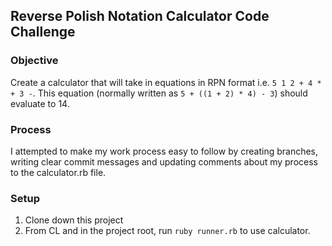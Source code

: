 ## Reverse Polish Notation Calculator Code Challenge

### Objective
Create a calculator that will take in equations in RPN format i.e. `5 1 2 + 4 * + 3 -`.
This equation (normally written as `5 + ((1 + 2) * 4) - 3`) should evaluate to 14.

### Process
I attempted to make my work process easy to follow by creating branches, writing clear
commit messages and updating comments about my process to the calculator.rb file.

### Setup
1. Clone down this project
2. From CL and in the project root, run `ruby runner.rb` to use calculator.

